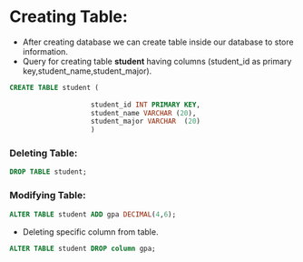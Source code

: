 # Creating Table:
- After creating database we can create table inside our database to store information.  
- Query for creating table **student** having columns (student_id as primary key,student_name,student_major).
```  SQL 
CREATE TABLE student ( 
 
                    student_id INT PRIMARY KEY, 
                    student_name VARCHAR (20), 
                    student_major VARCHAR  (20) 
                    )
```

### Deleting Table:
``` SQL
DROP TABLE student;
```

### Modifying Table:
``` SQL
ALTER TABLE student ADD gpa DECIMAL(4,6);
```

- Deleting specific column from table.  

``` SQL 
ALTER TABLE student DROP column gpa;
```
